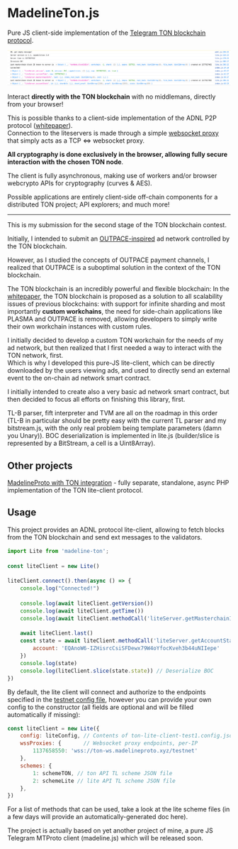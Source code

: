 # MadelineTon.js

Pure JS client-side implementation of the [Telegram TON blockchain protocol](https://test.ton.org).  

![](https://github.com/danog/madelineTon.js/raw/master/res/screen.png)

Interact **directly with the TON blockchain** with no middlemans, directly from your browser!  

This is possible thanks to a client-side implementation of the ADNL P2P protocol ([whitepaper](https://test.ton.org/ton.pdf)).  
Connection to the liteservers is made through a simple [websocket proxy](https://github.com/danog/tonProxy) that simply acts as a TCP <=> websocket proxy.  

**All cryptography is done exclusively in the browser, allowing fully secure interaction with the chosen TON node**.

The client is fully asynchronous, making use of workers and/or browser webcrypto APIs for cryptography (curves & AES).

Possible applications are entirely client-side off-chain components for a distributed TON project; API explorers; and much more!  

---

This is my submission for the second stage of the TON blockchain contest.

Initially, I intended to submit an [OUTPACE-inspired](https://github.com/AdExNetwork/adex-protocol#ocean-based-unidirectional-trust-less-payment-channel-outpace) ad network controlled by the TON blockchain.  

However, as I studied the concepts of OUTPACE payment channels, I realized that OUTPACE is a suboptimal solution in the context of the TON blockchain.

The TON blockchain is an incredibly powerful and flexible blockchain:
In the [whitepaper](https://test.ton.org/ton.pdf), the TON blockchain is proposed as a solution to all scalability issues of previous blockchains: with support for infinite sharding and most importantly **custom workchains**, the need for side-chain applications like PLASMA and OUTPACE is removed, allowing developers to simply write their own workchain instances with custom rules.

I initially decided to develop a custom TON workchain for the needs of my ad network, but then realized that I first needed a way to interact with the TON network, first.  
Which is why I developed this pure-JS lite-client, which can be directly downloaded by the users viewing ads, and used to directly send an external event to the on-chain ad network smart contract.

I initially intended to create also a very basic ad network smart contract, but then decided to focus all efforts on finishing this library, first.

TL-B parser, fift interpreter and TVM are all on the roadmap in this order (TL-B in particular should be pretty easy with the current TL parser and my bitstream.js, with the only real problem being template parameters (damn you Unary)).
BOC deserialization is implemented in lite.js (builder/slice is represented by a BitStream, a cell is a Uint8Array).


## Other projects

[MadelineProto with TON integration](https://github.com/danog/MadelineProto) - fully separate, standalone, async PHP implementation of the TON lite-client protocol.


## Usage

This project provides an ADNL protocol lite-client, allowing to fetch blocks from the TON blockchain and send ext messages to the validators.  

```js
import Lite from 'madeline-ton';

const liteClient = new Lite()

liteClient.connect().then(async () => {
    console.log("Connected!")

    console.log(await liteClient.getVersion())
    console.log(await liteClient.getTime())
    console.log(await liteClient.methodCall('liteServer.getMasterchainInfo'))

    await liteClient.last()
    const state = await liteClient.methodCall('liteServer.getAccountState', {
        account: 'EQAnoW6-IZHisrcCsiSFDewx79W4oYfocKveh3b44uNIIepe'
    })
    console.log(state)
    console.log(liteClient.slice(state.state)) // Deserialize BOC
})
```

By default, the lite client will connect and authorize to the endpoints specified in the [testnet config file](https://test.ton.org/ton-lite-client-test1.config.json), however you can provide your own config to the constructor (all fields are optional and will be filled automatically if missing):

```js
const liteClient = new Lite({
    config: liteConfig, // Contents of ton-lite-client-test1.config.json
    wssProxies: {       // Websocket proxy endpoints, per-IP
        1137658550: 'wss://ton-ws.madelineproto.xyz/testnet'
    },
    schemes: {
        1: schemeTON, // ton API TL scheme JSON file
        2: schemeLite // lite API TL scheme JSON file
    },
})
```


For a list of methods that can be used, take a look at the lite scheme files (in a few days will provide an automatically-generated doc here).

The project is actually based on yet another project of mine, a pure JS Telegram MTProto client (madeline.js) which will be released soon.
